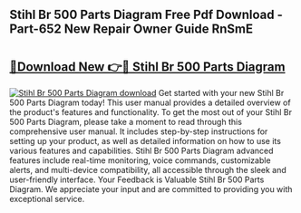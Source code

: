 ## Stihl Br 500 Parts Diagram Free Pdf Download - Part-652 New Repair Owner Guide RnSmE

# <h2><a href="http://dflzakc.blite.top/?on=Stihl+Br+500+Parts+Diagram">🔗Download New 👉🔴 Stihl Br 500 Parts Diagram</a></h2>

[![Stihl Br 500 Parts Diagram download](https://i.imgur.com/lujVjoI.png)](http://dflzakc.blite.top/?on=Stihl+Br+500+Parts+Diagram)
Get started with your new Stihl Br 500 Parts Diagram today! This user manual provides a detailed overview of the product's features and functionality. To get the most out of your Stihl Br 500 Parts Diagram, please take a moment to read through this comprehensive user manual. It includes step-by-step instructions for setting up your product, as well as detailed information on how to use its various features and capabilities. Stihl Br 500 Parts Diagram advanced features include real-time monitoring, voice commands, customizable alerts, and multi-device compatibility, all accessible through the sleek and user-friendly interface. Your Feedback is Valuable Stihl Br 500 Parts Diagram. We appreciate your input and are committed to providing you with exceptional service.
